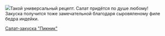 <!--2025-05-30 12:54:09-->
<div class="yb">
  <div class="rss povarenok"><a href="https://www.povarenok.ru/recipes/show/182730/"><img src="https://www.povarenok.ru/data/cache/2025may/30/32/3178800_28458-640x480.jpg"></a>Такой универсальный рецепт. Салат придётся по душе любому! Закуска получится тоже замечательной благодаря сыровяленому филе бедра индейки. <p class="titl"><a href="https://www.povarenok.ru/recipes/show/182730/">Салат-закуска "Пикник"</a></p></div>
</div>

